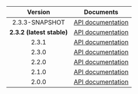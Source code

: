 | Version | Documents |
|:---:|---|
| 2.3.3-SNAPSHOT | [API documentation](2.3.3-SNAPSHOT) |
| **2.3.2 (latest stable)** | [API documentation](latest-stable) |
| 2.3.1 | [API documentation](2.3.1) |
| 2.3.0 | [API documentation](2.3.0) |
| 2.2.0 | [API documentation](2.2.0) |
| 2.1.0 | [API documentation](2.1.0) |
| 2.0.0 | [API documentation](2.0.0) |
